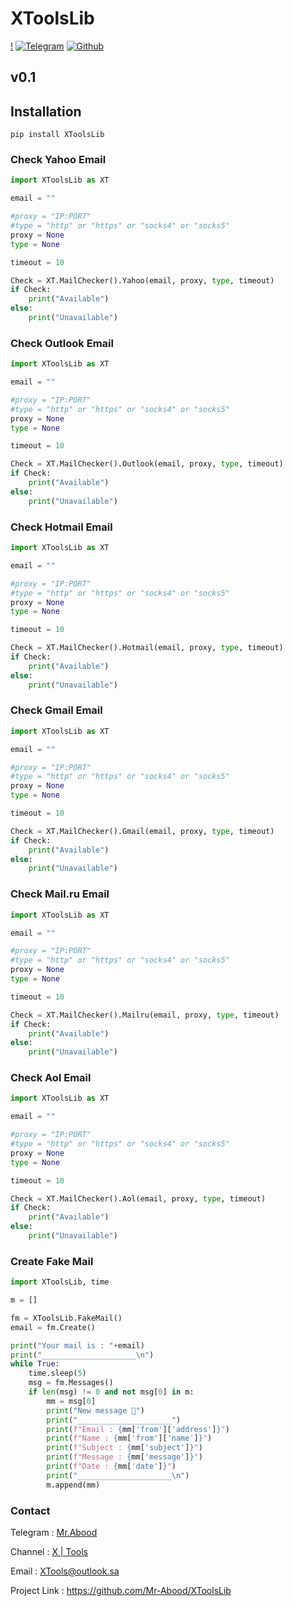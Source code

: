 # XToolsLib
[!](https://img.shields.io/badge/XToolsLib-orange?style=for-the-badge&logo=python.svg) 
[![Telegram](https://img.shields.io/badge/Telegram-X%20|%20Tools-red?style=for-the-badge&logo=Telegram)](https://t.me/O0OO2)
[![Github](https://img.shields.io/badge/Github-Mr.Abood-red?style=for-the-badge&logo=github)](https://github.com/Mr-Abood)
## v0.1

## Installation

``` 
pip install XToolsLib
``` 

### Check Yahoo Email

``` python
import XToolsLib as XT

email = ""

#proxy = "IP:PORT"
#type = "http" or "https" or "socks4" or "socks5"
proxy = None
type = None

timeout = 10

Check = XT.MailChecker().Yahoo(email, proxy, type, timeout)
if Check:
	print("Available")
else:
	print("Unavailable")
``` 

### Check Outlook Email

``` python
import XToolsLib as XT

email = ""

#proxy = "IP:PORT"
#type = "http" or "https" or "socks4" or "socks5"
proxy = None
type = None

timeout = 10

Check = XT.MailChecker().Outlook(email, proxy, type, timeout)
if Check:
	print("Available")
else:
	print("Unavailable")
``` 

### Check Hotmail Email

``` python
import XToolsLib as XT

email = ""

#proxy = "IP:PORT"
#type = "http" or "https" or "socks4" or "socks5"
proxy = None
type = None

timeout = 10

Check = XT.MailChecker().Hotmail(email, proxy, type, timeout)
if Check:
	print("Available")
else:
	print("Unavailable")
``` 

### Check Gmail Email

``` python
import XToolsLib as XT

email = ""

#proxy = "IP:PORT"
#type = "http" or "https" or "socks4" or "socks5"
proxy = None
type = None

timeout = 10

Check = XT.MailChecker().Gmail(email, proxy, type, timeout)
if Check:
	print("Available")
else:
	print("Unavailable")
``` 

### Check Mail.ru Email

``` python
import XToolsLib as XT

email = ""

#proxy = "IP:PORT"
#type = "http" or "https" or "socks4" or "socks5"
proxy = None
type = None

timeout = 10

Check = XT.MailChecker().Mailru(email, proxy, type, timeout)
if Check:
	print("Available")
else:
	print("Unavailable")
```

### Check Aol Email

``` python
import XToolsLib as XT

email = ""

#proxy = "IP:PORT"
#type = "http" or "https" or "socks4" or "socks5"
proxy = None
type = None

timeout = 10

Check = XT.MailChecker().Aol(email, proxy, type, timeout)
if Check:
	print("Available")
else:
	print("Unavailable")
``` 

### Create Fake Mail

``` python
import XToolsLib, time

m = []

fm = XToolsLib.FakeMail()
email = fm.Create()

print("Your mail is : "+email)
print("_____________________\n")
while True:
	time.sleep(5)
	msg = fm.Messages()
	if len(msg) != 0 and not msg[0] in m:
		mm = msg[0]
		print("New message 📧")
		print("_____________________")
		print(f"Email : {mm['from']['address']}")
		print(f"Name : {mm['from']['name']}")
		print(f"Subject : {mm['subject']}")
		print(f"Message : {mm['message']}")
		print(f"Date : {mm['date']}")
		print("_____________________\n")
		m.append(mm)	
```

### Contact
Telegram : [Mr.Abood](https://t.me/O0O0I)

Channel : [X | Tools](https://t.me/O0OO2)

Email : XTools@outlook.sa

Project Link : https://github.com/Mr-Abood/XToolsLib
